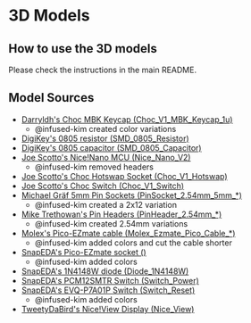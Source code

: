 # 3D Models

## How to use the 3D models

Please check the instructions in the main README.

## Model Sources

- [Darryldh's Choc MBK Keycap (Choc_V1_MBK_Keycap_1u)](https://www.thingiverse.com/thing:4564253/files)
    - @infused-kim created color variations
- [DigiKey's 0805 resistor (SMD_0805_Resistor)](https://www.digikey.com/en/models/1757774)
- [DigiKey's 0805 capacitor (SMD_0805_Capacitor)](https://www.digikey.com/en/models/3888611)
- [Joe Scotto's Nice!Nano MCU (Nice_Nano_V2)](https://github.com/joe-scotto/scottokeebs/tree/main/Extras/ScottoKicad/3dmodels/ScottoKeebs_MCU.3dshapes)
    - @infused-kim removed headers
- [Joe Scotto's Choc Hotswap Socket (Choc_V1_Hotswap)](https://github.com/joe-scotto/scottokeebs/blob/main/Extras/ScottoKicad/3dmodels/ScottoKeebs_Hotswap.3dshapes/Choc_V1.step)
- [Joe Scotto's Choc Switch (Choc_V1_Switch)](https://github.com/joe-scotto/scottokeebs/blob/main/Extras/ScottoKicad/3dmodels/ScottoKeebs_Choc.3dshapes/Choc_V1.step)
- [Michael Gräf 5mm Pin Sockets (PinSocket_2.54mm_5mm_*)](https://grabcad.com/library/pin-header-female-2-54mm-different-pin-numbers-1)
    - @infused-kim created a 2x12 variation
- [Mike Trethowan's Pin Headers (PinHeader_2.54mm_*)](https://grabcad.com/library/low-profile-pin-header-2mm-10-pos-1)
    - @infused-kim created 2.54mm variations
- [Molex's Pico-EZmate cable (Molex_Ezmate_Pico_Cable_*)](https://www.molex.com/en-us/part-list/36920)
    - @infused-kim added colors and cut the cable shorter
- [SnapEDA's Pico-EZmate socket ()](https://www.snapeda.com/parts/0781710002/Molex/view-part/?ref=digikey)
    - @infused-kim added colors
- [SnapEDA's 1N4148W diode (Diode_1N4148W)](https://www.snapeda.com/parts/1N4148W-13-F/Diodes%20Inc./view-part/)
- [SnapEDA's PCM12SMTR Switch (Switch_Power)](https://www.snapeda.com/parts/PCM12SMTR/C&K/view-part/?ref=digikey)
- [SnapEDA's EVQ-P7A01P Switch (Switch_Reset)](https://www.snapeda.com/parts/EVQ-P7A01P/Panasonic/view-part/?ref=digikey)
    - @infused-kim added colors
- [TweetyDaBird's Nice!View Display (Nice_View)](https://discord.com/channels/675924128108118016/698923975002292245/1211937323059773440)
